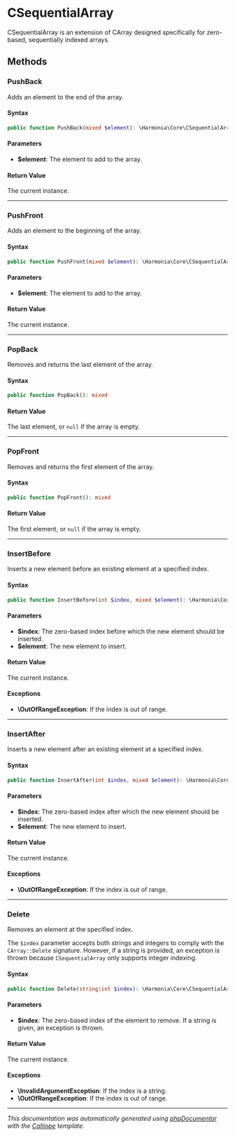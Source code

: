 # CSequentialArray

CSequentialArray is an extension of CArray designed specifically for
zero-based, sequentially indexed arrays.

## Methods

### PushBack

Adds an element to the end of the array.

#### Syntax

```php
public function PushBack(mixed $element): \Harmonia\Core\CSequentialArray
```

#### Parameters

- **$element**: The element to add to the array.

#### Return Value

The current instance.

---

### PushFront

Adds an element to the beginning of the array.

#### Syntax

```php
public function PushFront(mixed $element): \Harmonia\Core\CSequentialArray
```

#### Parameters

- **$element**: The element to add to the array.

#### Return Value

The current instance.

---

### PopBack

Removes and returns the last element of the array.

#### Syntax

```php
public function PopBack(): mixed
```

#### Return Value

The last element, or `null` if the array is empty.

---

### PopFront

Removes and returns the first element of the array.

#### Syntax

```php
public function PopFront(): mixed
```

#### Return Value

The first element, or `null` if the array is empty.

---

### InsertBefore

Inserts a new element before an existing element at a specified index.

#### Syntax

```php
public function InsertBefore(int $index, mixed $element): \Harmonia\Core\CSequentialArray
```

#### Parameters

- **$index**: The zero-based index before which the new element should be inserted.
- **$element**: The new element to insert.

#### Return Value

The current instance.

#### Exceptions

- **\OutOfRangeException**: If the index is out of range.

---

### InsertAfter

Inserts a new element after an existing element at a specified index.

#### Syntax

```php
public function InsertAfter(int $index, mixed $element): \Harmonia\Core\CSequentialArray
```

#### Parameters

- **$index**: The zero-based index after which the new element should be inserted.
- **$element**: The new element to insert.

#### Return Value

The current instance.

#### Exceptions

- **\OutOfRangeException**: If the index is out of range.

---

### Delete

Removes an element at the specified index.

The `$index` parameter accepts both strings and integers to comply with
the `CArray::Delete` signature. However, if a string is provided, an
exception is thrown because `CSequentialArray` only supports integer
indexing.

#### Syntax

```php
public function Delete(string|int $index): \Harmonia\Core\CSequentialArray
```

#### Parameters

- **$index**: The zero-based index of the element to remove. If a string is given, an exception is thrown.

#### Return Value

The current instance.

#### Exceptions

- **\InvalidArgumentException**: If the index is a string.
- **\OutOfRangeException**: If the index is out of range.

---

*This documentation was automatically generated using [phpDocumentor](http://www.phpdoc.org/) with the [Calliope](https://github.com/DaphneWebFramework/Calliope) template.*
